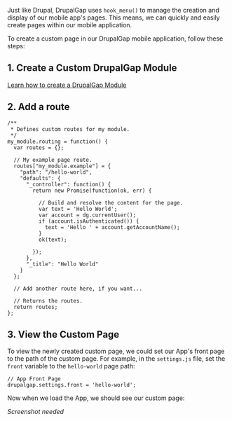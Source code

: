 

Just like Drupal, DrupalGap uses `hook_menu()` to manage the creation and display of our mobile app's pages. This means, we can quickly and easily create pages within our mobile application.

To create a custom page in our DrupalGap mobile application, follow these steps:

## 1. Create a Custom DrupalGap Module

[Learn how to create a DrupalGap Module](../Modules/Create_a_Custom_Module)

## 2. Add a route

```
/**
 * Defines custom routes for my module.
 */
my_module.routing = function() {
  var routes = {};

  // My example page route.
  routes["my_module.example"] = {
    "path": "/hello-world",
    "defaults": {
      "_controller": function() {
        return new Promise(function(ok, err) {
        
          // Build and resolve the content for the page.
          var text = 'Hello World';
          var account = dg.currentUser();
          if (account.isAuthenticated()) {
            text = 'Hello ' + account.getAccountName();
          }
          ok(text);

        });
      },
      "_title": "Hello World"
    }
  };
  
  // Add another route here, if you want...

  // Returns the routes.
  return routes;
};
```

## 3. View the Custom Page

To view the newly created custom page, we could set our App's front page to the path of the custom page. For example, in the `settings.js` file, set the `front` variable to the `hello-world` page path:

```
// App Front Page
drupalgap.settings.front = 'hello-world';
```

Now when we load the App, we should see our custom page:

*Screenshot needed*